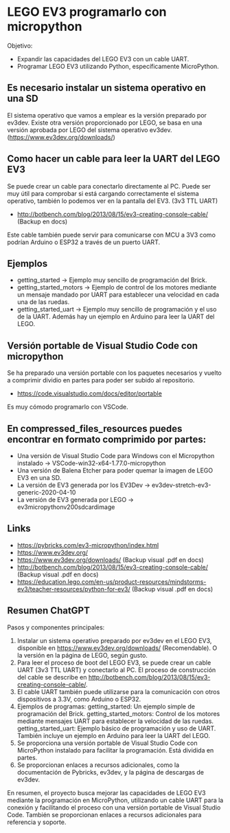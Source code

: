 # LEGO EV3 programarlo con micropython

Objetivo: 
- Expandir las capacidades del LEGO EV3 con un cable UART. 
- Programar LEGO EV3 utilizando Python, específicamente MicroPython.

## Es necesario instalar un sistema operativo en una SD

El sistema operativo que vamos a emplear es la versión preparado por ev3dev. Existe otra versión proporcionado por LEGO, se basa en una versión aprobada por LEGO del sistema operativo ev3dev. (https://www.ev3dev.org/downloads/)

## Como hacer un cable para leer la UART del LEGO EV3
Se puede crear un cable para conectarlo directamente al PC. Puede ser muy útil para comprobar si está cargando correctamente el sistema operativo, también lo podemos ver en la pantalla del EV3. (3v3 TTL UART) 
- http://botbench.com/blog/2013/08/15/ev3-creating-console-cable/ (Backup en docs) 

Este cable también puede servir para comunicarse con MCU a 3V3 como podrían Arduino o ESP32 a través de un puerto UART.

## Ejemplos
- getting_started        -> Ejemplo muy sencillo de programación del Brick.
- getting_started_motors -> Ejemplo de control de los motores mediante un mensaje mandado por UART para establecer una velocidad en cada una de las ruedas.
- getting_started_uart   -> Ejemplo muy sencillo de programación y el uso de la UART. Además hay un ejemplo en Arduino para leer la UART del LEGO.

## Versión portable de Visual Studio Code con micropython

Se ha preparado una versión portable con los paquetes necesarios y vuelto a comprimir dividio en partes para poder ser subido al repositorio.
- https://code.visualstudio.com/docs/editor/portable

Es muy cómodo programarlo con VSCode.

## En compressed_files_resources puedes encontrar en formato comprimido por partes:
- Una versión de Visual Studio Code para Windows con el Micropython instalado -> VSCode-win32-x64-1.77.0-micropython
- Una versión de Balena Etcher para poder quemar la imagen de LEGO EV3 en una SD.
- La versión de EV3 generada por los EV3Dev -> ev3dev-stretch-ev3-generic-2020-04-10
- La versión de EV3 generada por LEGO -> ev3micropythonv200sdcardimage

## Links
- https://pybricks.com/ev3-micropython/index.html
- https://www.ev3dev.org/  
- https://www.ev3dev.org/downloads/ (Backup visual .pdf en docs)
- http://botbench.com/blog/2013/08/15/ev3-creating-console-cable/ (Backup visual .pdf en docs)
- https://education.lego.com/en-us/product-resources/mindstorms-ev3/teacher-resources/python-for-ev3/ (Backup visual .pdf en docs)

## Resumen ChatGPT

Pasos y componentes principales:

1. Instalar un sistema operativo preparado por ev3dev en el LEGO EV3, disponible en https://www.ev3dev.org/downloads/ (Recomendable). O la versión en la página de LEGO, según gusto.
2. Para leer el proceso de boot del LEGO EV3, se puede crear un cable UART (3v3 TTL UART) y conectarlo al PC. El proceso de construcción del cable se describe en http://botbench.com/blog/2013/08/15/ev3-creating-console-cable/.
3. El cable UART también puede utilizarse para la comunicación con otros dispositivos a 3.3V, como Arduino o ESP32.
4. Ejemplos de programas:
getting_started: Un ejemplo simple de programación del Brick.
getting_started_motors: Control de los motores mediante mensajes UART para establecer la velocidad de las ruedas.
getting_started_uart: Ejemplo básico de programación y uso de UART. También incluye un ejemplo en Arduino para leer la UART del LEGO.
5. Se proporciona una versión portable de Visual Studio Code con MicroPython instalado para facilitar la programación. Está dividida en partes.
6. Se proporcionan enlaces a recursos adicionales, como la documentación de Pybricks, ev3dev, y la página de descargas de ev3dev.

En resumen, el proyecto busca mejorar las capacidades de LEGO EV3 mediante la programación en MicroPython, utilizando un cable UART para la conexión y facilitando el proceso con una versión portable de Visual Studio Code. También se proporcionan enlaces a recursos adicionales para referencia y soporte.